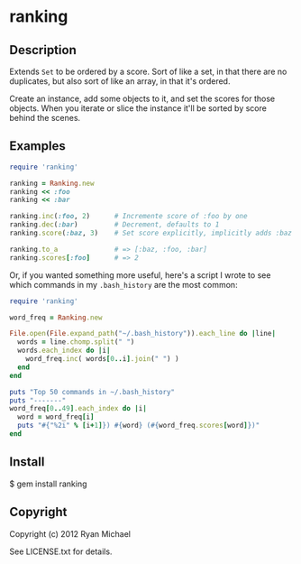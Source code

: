 # ranking

## Description

Extends `Set` to be ordered by a score.  Sort of like a set, in that there are 
no duplicates, but also sort of like an array, in that it's ordered.  

Create an instance, add some objects to it, and set the scores for those objects.
When you iterate or slice the instance it'll be sorted by score behind the 
scenes.

## Examples

``` ruby
require 'ranking'

ranking = Ranking.new
ranking << :foo
ranking << :bar

ranking.inc(:foo, 2)      # Incremente score of :foo by one
ranking.dec(:bar)         # Decrement, defaults to 1
ranking.score(:baz, 3)    # Set score explicitly, implicitly adds :baz to the set

ranking.to_a              # => [:baz, :foo, :bar]
ranking.scores[:foo]      # => 2
```

Or, if you wanted something more useful, here's a script I wrote to see
which commands in my `.bash_history` are the most common:

``` ruby
require 'ranking'

word_freq = Ranking.new

File.open(File.expand_path("~/.bash_history")).each_line do |line|
  words = line.chomp.split(" ")
  words.each_index do |i|
    word_freq.inc( words[0..i].join(" ") )
  end
end

puts "Top 50 commands in ~/.bash_history"
puts "-------"
word_freq[0..49].each_index do |i|
  word = word_freq[i]
  puts "#{"%2i" % [i+1]}) #{word} (#{word_freq.scores[word]})"
end
```

## Install

  $ gem install ranking

## Copyright

Copyright (c) 2012 Ryan Michael

See LICENSE.txt for details.
